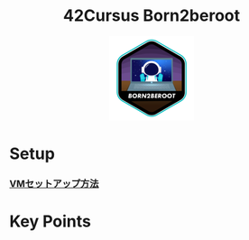 <h1 align="center">
 42Cursus Born2beroot
</h1>

<p align="center">
  <img src="born2beroote.png" />
</p>

# Setup

### [VMセットアップ方法](SETUP.md)

# Key Points
